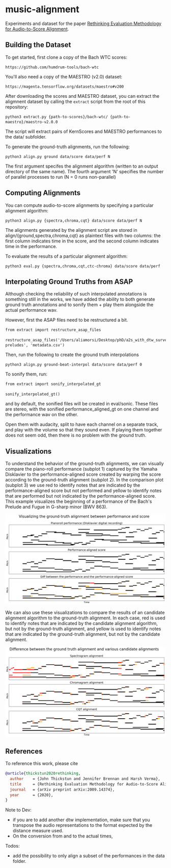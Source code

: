 # music-alignment

Experiments and dataset for the paper [Rethinking Evaluation Methodology for Audio-to-Score Alignment](https://arxiv.org/abs/2009.14374).

## Building the Dataset

To get started, first clone a copy of the Bach WTC scores:

```
https://github.com/humdrum-tools/bach-wtc
```

You'll also need a copy of the MAESTRO (v2.0) dataset:

```
https://magenta.tensorflow.org/datasets/maestro#v200
```

After downloading the scores and MAESTRO dataset, you can extract the aligmnent dataset
by calling the `extract` script from the root of this repository:

```
python3 extract.py {path-to-scores}/bach-wtc/ {path-to-maestro}/maestro-v2.0.0
```

The script will extract pairs of KernScores and MAESTRO performances to the data/ subfolder.

To generate the ground-truth alignments, run the following:

```
python3 align.py ground data/score data/perf N
```

The first argument specifes the alignment algorithm (written to an output directory of the same name).
The fourth argument 'N' specifies the number of parallel processes to run (N = 0 runs non-parallel)

## Computing Alignments

You can compute audio-to-score alignments by specifying a particular alignment algorithm:

```
python3 align.py {spectra,chroma,cqt} data/score data/perf N
```

The alignments generated by the alignment script are stored in align/{ground,spectra,chroma,cqt} as
plaintext files with two columns: the first column indicates time in the score, and the second
column indicates time in the performance.

To evaluate the results of a particular alignment algorithm:

```
python3 eval.py {spectra,chroma,cqt,ctc-chroma} data/score data/perf
```

## Interpolating Ground Truths from ASAP

Although checking the reliability of such interpolated annotations is something still in the works, we have added the ability to both generate ground truth annotations and to sonify them + play them alongside the actual performance wav. 

However, first the ASAP files need to be restructured a bit.

```
from extract import restructure_asap_files

restructure_asap_files('/Users/aliamorsi/Desktop/phD/a2s_with_dtw_survey/pitchclass_mctc/data/asap-preludes', 'metadata.csv')
```

Then, run the following to create the ground truth interpolations

```
python3 align.py ground-beat-interpol data/score data/perf 0
```

To sonify them, run:

```
from extract import sonify_interpolated_gt

sonify_interpolated_gt()
```

and by default, the sonified files will be created in eval/sonic.
These files are stereo, with the sonified performance_aligned_gt on one channel and the performance wav on the other.

Open them with audacity, split to have each channel on a separate track, and play with the volume so that they sound even. If playing them together does not seem odd, then there is no problem with the ground truth.

## Visualizations 

To understand the behavior of the ground-truth alignments, we can visually compare the piano-roll
performance (subplot 1) captured by the Yamaha Disklavier to the performance-aligned score created
by warping the score according to the ground-truth alignment (subplot 2). In the comparison plot
(subplot 3) we use red to identify notes that are indicated by the performance-aligned score but
not performed and yellow to identify notes that are performed but not indicated by the
performance-aligned score. This example visualizes the beginning of a performance of the Bach's
Prelude and Fugue in G-sharp minor (BWV 863).

![](assets/ground_truth.png)

We can also use these visualizations to compare the results of an candidate alignment algorithm to
the ground-truth alignment. In each case, red is used to identify notes that are indicated by the
candidate alignment algorithm, but not by the ground-truth alignment, and yellow is used to
identify notes that are indicated by the ground-truth alignment, but not by the candidate
alignment.

![](assets/candidates.png)

## References

To reference this work, please cite

```bib
@article{thickstun2020rethinking,
  author    = {John Thickstun and Jennifer Brennan and Harsh Verma},
  title     = {Rethinking Evaluation Methodology for Audio-to-Score Alignment},
  journal   = {arXiv preprint arXiv:2009.14374},
  year      = {2020},
}
```

Note to Dev: 
- if you are to add another dtw implementation, make sure that you transpose the audio representations to the format expected by the distance measure used. 
- On the conversion from and to the actual times, 

Todos: 
- add the possibility to only align a subset of the performances in the data folder.


